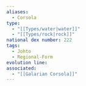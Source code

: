 ```yaml
---
aliases:
  - Corsola
type:
  - "[[Types/water|water]]"
  - "[[Types/rock|rock]]"
national dex number: 222
tags:
  - Johto
  - Regional-Form
evolution line: 
associated:
  - "[[Galarian Corsola]]"
---
```

